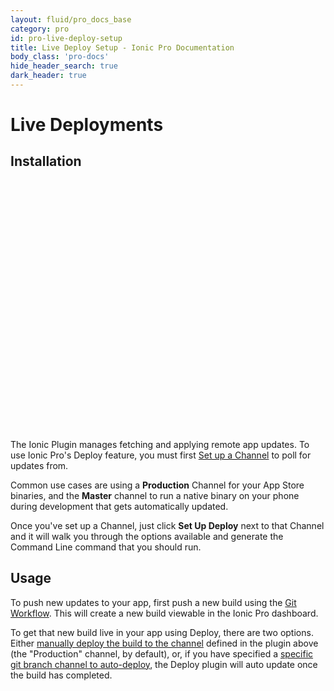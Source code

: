 ```yaml
---
layout: fluid/pro_docs_base
category: pro
id: pro-live-deploy-setup
title: Live Deploy Setup - Ionic Pro Documentation
body_class: 'pro-docs'
hide_header_search: true
dark_header: true
---
```


# Live Deployments

## Installation

<script src="https://fast.wistia.com/embed/medias/2702mkf530.jsonp" async></script><script src="https://fast.wistia.com/assets/external/E-v1.js" async></script><div class="wistia_embed wistia_async_2702mkf530" style="height:400px;width:640px">&nbsp;</div>

The Ionic Plugin manages fetching and applying remote app updates. To use Ionic Pro's Deploy feature, you must first [Set up a Channel](/docs/pro/channels.html) to poll for updates from.

Common use cases are using a **Production** Channel for your App Store binaries, and the **Master** channel to run a native binary on your phone during development that gets automatically updated.

Once you've set up a Channel, just click **Set Up Deploy** next to that Channel and it will walk you through the options available and generate the Command Line command that you should run.

## Usage

To push new updates to your app, first push a new build using the [Git Workflow](/docs/pro/git.html). This will create a new build viewable in the Ionic Pro dashboard.

To get that new build live in your app using Deploy, there are two options. Either [manually deploy the build to the channel](/docs/pro/channels.html#deploying-to-a-channel) defined in the plugin above (the "Production" channel, by default), or, if you have specified a [specific git branch channel to auto-deploy](/docs/pro/channels.html#automating-deployment-from-a-git-branch), the Deploy plugin will auto update once the build has completed.